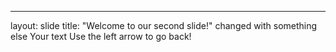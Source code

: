 
---
layout: slide
title: "Welcome to our second slide!"
changed with something else
Your text
Use the left arrow to go back!
